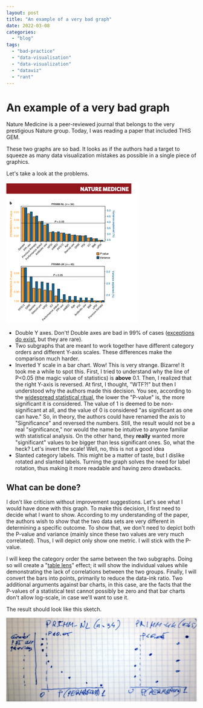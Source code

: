 ```yaml
---
layout: post
title: "An example of a very bad graph"
date: 2022-03-08
categories: 
  - "blog"
tags: 
  - "bad-practice"
  - "data-visualisation"
  - "data-visualization"
  - "dataviz"
  - "rant"
---
```


# An example of a very bad graph

Nature Medicine is a peer-reviewed journal that belongs to the very prestigious Nature group. Today, I was reading a paper that included THIS GEM.

These two graphs are so bad. It looks as if the authors had a target to squeeze as many data visualization mistakes as possible in a single piece of graphics.

Let's take a look at the problems.

![](/assets/images/2022/03/null.png)

- Double Y axes. Don't! Double axes are bad in 99% of cases ([exceptions do exist](https://gorelik.net/2018/02/05/in-defense-of-double-scale-and-double-y-axes/), but they are rare).
- Two subgraphs that are meant to work together have different category orders and different Y-axis scales. These differences make the comparison much harder.
- Inverted Y scale in a bar chart. Wow! This is very strange. Bizarre! It took me a while to spot this. First, I tried to understand why the line of P<0.05 (the magic value of statistics) is **above** 0.1. Then, I realized that the right Y-axis is reversed. At first, I thought, "WTF?!" but then I understood why the authors made this decision. You see, according to the [widespread statistical ritual](https://journals.sagepub.com/doi/full/10.1177/2515245918771329), the lower the "P-value" is, the more significant it is considered. The value of 1 is deemed to be non-significant at all, and the value of 0 is considered "as significant as one can have." So, in theory, the authors could have renamed the axis to "Significance" and reversed the numbers. Still, the result would not be a real "significance," nor would the name be intuitive to anyone familiar with statistical analysis. On the other hand, they **really** wanted more "significant" values to be bigger than less significant ones. So, what the heck? Let's invert the scale! Well, no, this is not a good idea
- Slanted category labels. This might be a matter of taste, but I dislike rotated and slanted labels. Turning the graph solves the need for label rotation, thus making it more readable and having zero drawbacks.

## What can be done?

I don't like criticism without improvement suggestions. Let's see what I would have done with this graph. To make this decision, I first need to decide what I want to show. According to my understanding of the paper, the authors wish to show that the two data sets are very different in determining a specific outcome. To show that, we don't need to depict both the P-value and variance (mainly since these two values are very much correlated). Thus, I will depict only show one metric. I will stick with the P-value.

I will keep the category order the same between the two subgraphs. Doing so will create a "[table lens](https://www.perceptualedge.com/articles/b-eye/tablelens.pdf)" effect; it will show the individual values while demonstrating the lack of correlations between the two groups. Finally, I will convert the bars into points, primarily to reduce the data-ink ratio. Two additional arguments against bar charts, in this case, are the facts that the P-values of a statistical test cannot possibly be zero and that bar charts don't allow log-scale, in case we'll want to use it.

The result should look like this sketch.

![](/assets/images/2022/03/null-1.png)
